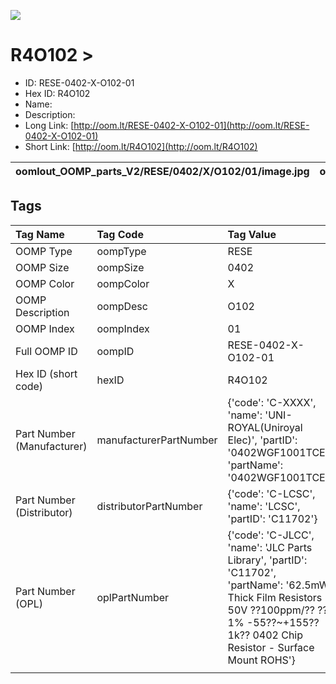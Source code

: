 


  
![][im]
# R4O102 > 

- ID: RESE-0402-X-O102-01
- Hex ID: R4O102
- Name: 
- Description: 
- Long Link: [http://oom.lt/RESE-0402-X-O102-01](http://oom.lt/RESE-0402-X-O102-01)
- Short Link: [http://oom.lt/R4O102](http://oom.lt/R4O102)
  

|oomlout_OOMP_parts_V2/RESE/0402/X/O102/01/image.jpg|oomlout_OOMP_parts_V2/RESE/0402/X/O102/01/image_BOTTOM.jpg|||
| :---: | :---: | :---: | :---: |

## Tags
  

|Tag Name|Tag Code|Tag Value|
| :--- | :--- | :--- |
|OOMP Type|oompType|RESE|
|OOMP Size|oompSize|0402|
|OOMP Color|oompColor|X|
|OOMP Description|oompDesc|O102|
|OOMP Index|oompIndex|01|
|Full OOMP ID|oompID|RESE-0402-X-O102-01|
|Hex ID (short code)|hexID|R4O102|
|Part Number (Manufacturer)|manufacturerPartNumber|{'code': 'C-XXXX', 'name': 'UNI-ROYAL(Uniroyal Elec)', 'partID': '0402WGF1001TCE', 'partName': '0402WGF1001TCE'}|
|Part Number (Distributor)|distributorPartNumber|{'code': 'C-LCSC', 'name': 'LCSC', 'partID': 'C11702'}|
|Part Number (OPL)|oplPartNumber|{'code': 'C-JLCC', 'name': 'JLC Parts Library', 'partID': 'C11702', 'partName': '62.5mW Thick Film Resistors 50V ??100ppm/?? ??1% -55??~+155?? 1k?? 0402  Chip Resistor - Surface Mount ROHS'}|
||||



[im]: oomlout_OOMP_parts_V2/RESE/0402/X/O102/01/image_450.jpg
